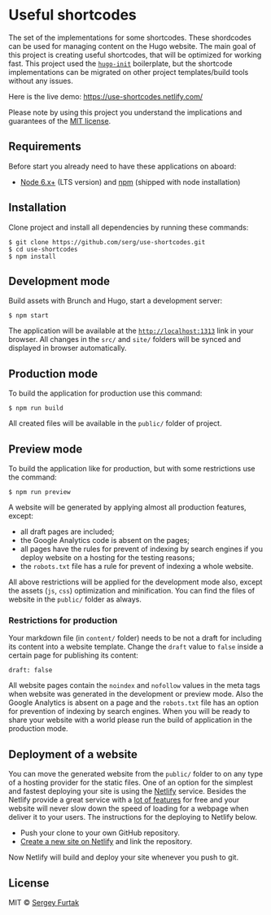 # Useful shortcodes
The set of the implementations for some shortcodes. These shordcodes can be used for managing content on the Hugo website. The main goal of this project is creating useful shortcodes, that will be optimized for working fast.
This project used the [`hugo-init`](https://github.com/serg/hugo-init) boilerplate, but the shortcode implementations can be migrated on other project templates/build tools without any issues.

Here is the live demo: https://use-shortcodes.netlify.com/

Please note by using this project you understand the implications and guarantees of the [MIT license](https://github.com/serg/use-shortcodes/blob/master/LICENSE).
## Requirements
Before start you already need to have these applications on aboard:
- [Node 6.x+](https://nodejs.org/en/download) (LTS version) and [npm](https://www.npmjs.com/get-npm) (shipped with node installation)
## Installation
Clone project and install all dependencies by running these commands:
```
$ git clone https://github.com/serg/use-shortcodes.git
$ cd use-shortcodes
$ npm install
```
## Development mode
Build assets with Brunch and Hugo, start a development server:
```
$ npm start
```
The application will be available at the [`http://localhost:1313`](http://localhost:1313) link in your browser.
All changes in the `src/` and `site/` folders will be synced and displayed in browser automatically.
## Production mode
To build the application for production use this command:
```
$ npm run build
```
All created files will be available in the `public/` folder of project.
## Preview mode
To build the application like for production, but with some restrictions use the command:
```
$ npm run preview
```
A website will be generated by applying almost all production features, except:
- all draft pages are included;
- the Google Analytics code is absent on the pages;
- all pages have the rules for prevent of indexing by search engines if you deploy website on a hosting for the testing reasons;
- the `robots.txt` file has a rule for prevent of indexing a whole website.

All above restrictions will be applied for the development mode also, except the assets (`js`, `css`) optimization and minification.
You can find the files of website in the `public/` folder as always.
### Restrictions for production
Your markdown file (in `content/` folder) needs to be not a draft for including its content into a website template. Change the `draft` value to `false` inside a certain page for publishing its content:
```
draft: false
```
All website pages contain the `noindex` and `nofollow` values in the meta tags when website was generated in the development or preview mode. Also the Google Analytics is absent on a page and the `robots.txt` file has an option for prevention of indexing by search engines.
When you will be ready to share your website with a world please run the build of application in the production mode.
## Deployment of a website
You can move the generated website from the `public/` folder to on any type of a hosting provider for the static files. One of an option for the simplest and fastest deploying your site is using the [Netlify](https://www.netlify.com) service. Besides the Netlify provide a great service with a [lot of features](https://www.netlify.com/features/) for free and your website will never slow down the speed of loading for a webpage when deliver it to your users. The instructions for the deploying to Netlify below.
- Push your clone to your own GitHub repository.
- [Create a new site on Netlify](https://app.netlify.com/start) and link the repository.

Now Netlify will build and deploy your site whenever you push to git.

## License
MIT © [Sergey Furtak](https://sergfurtak.com)